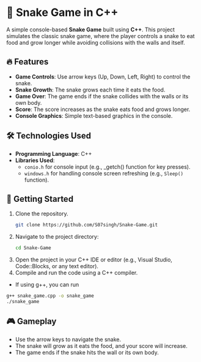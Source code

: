 # 🐍 Snake Game in C++

A simple console-based **Snake Game** built using **C++**. This project simulates the classic snake game, where the player controls a snake to eat food and grow longer while avoiding collisions with the walls and itself.

## 🔥 Features
- **Game Controls**: Use arrow keys (Up, Down, Left, Right) to control the snake.
- **Snake Growth**: The snake grows each time it eats the food.
- **Game Over**: The game ends if the snake collides with the walls or its own body.
- **Score**: The score increases as the snake eats food and grows longer.
- **Console Graphics**: Simple text-based graphics in the console.

## 🛠️ Technologies Used
- **Programming Language**: C++
- **Libraries Used**: 
  - `conio.h` for console input (e.g., _getch() function for key presses).
  - `windows.h` for handling console screen refreshing (e.g., `Sleep()` function).
  
## 🚀 Getting Started
1. Clone the repository.
   ```bash
   git clone https://github.com/S07singh/Snake-Game.git
   ```
2. Navigate to the project directory:
   ```bash
   cd Snake-Game
   ```
3. Open the project in your C++ IDE or editor (e.g., Visual Studio, Code::Blocks, or any text editor).
4. Compile and run the code using a C++ compiler.
  - If using g++, you can run
  ```bash
  g++ snake_game.cpp -o snake_game
./snake_game
```
## 🎮 Gameplay
  - Use the arrow keys to navigate the snake.
  - The snake will grow as it eats the food, and your score will increase.
  - The game ends if the snake hits the wall or its own body.


